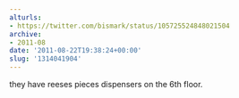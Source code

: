 ```yaml
---
alturls:
- https://twitter.com/bismark/status/105725524848021504
archive:
- 2011-08
date: '2011-08-22T19:38:24+00:00'
slug: '1314041904'
---
```


they have reeses pieces dispensers on the 6th floor.

